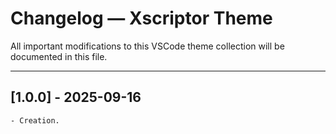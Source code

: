 # Changelog — Xscriptor Theme

All important modifications to this VSCode theme collection will be documented in this file.

---
## [1.0.0] - 2025-09-16

    - Creation.